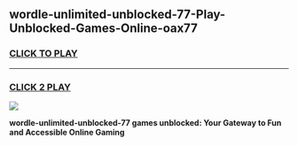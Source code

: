 
## wordle-unlimited-unblocked-77-Play-Unblocked-Games-Online-oax77
<h3>
<a href="https://premium76.site?title=wordle-unlimited-unblocked-77&ref=25A">CLICK TO PLAY</a></h3>
<hr>

<h3>
<a href="https://premium76.site?title=wordle-unlimited-unblocked-77&ref=25A">CLICK 2 PLAY</a>
  
</h3>

<a href="https://premium76.site?title=wordle-unlimited-unblocked-77&ref=25A"><img src="https://clearcache.store/games.png"></a>


**wordle-unlimited-unblocked-77 games unblocked: Your Gateway to Fun and Accessible Online Gaming**
